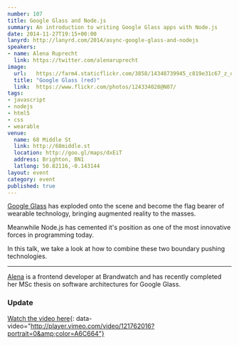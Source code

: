 ```yaml
---
number: 107
title: Google Glass and Node.js
summary: An introduction to writing Google Glass apps with Node.js
date: 2014-11-27T19:15+00:00
lanyrd: http://lanyrd.com/2014/async-google-glass-and-nodejs
speakers:
- name: Alena Ruprecht
  link: https://twitter.com/alenaruprecht
image:
  url:   https://farm4.staticflickr.com/3858/14348739945_c819e31c67_z_d.jpg
  title: "Google Glass (red)"
  link:  https://www.flickr.com/photos/124334028@N07/
tags:
- javascript
- nodejs
- html5
- css
- wearable
venue:
  name: 68 Middle St
  link: http://68middle.st
  location: http://goo.gl/maps/dxEiT
  address: Brighton, BN1
  latlong: 50.82116,-0.143144
layout: event
category: event
published: true
---
```


[Google Glass](https://www.google.co.uk/intl/en/glass/start/) has exploded onto the scene and become the flag bearer of wearable technology, bringing augmented reality to the masses. 

Meanwhile Node.js has cemented it's position as one of the most innovative forces in programming today. 

In this talk, we take a look at how to combine these two boundary pushing technologies.

***

[Alena](http://alengel.github.io) is a frontend developer at Brandwatch and has recently completed her MSc thesis on software architectures for Google Glass.

### Update

[Watch the video here](https://vimeo.com/121762016){: data-video="http://player.vimeo.com/video/121762016?portrait=0&amp;color=A6C664"}
